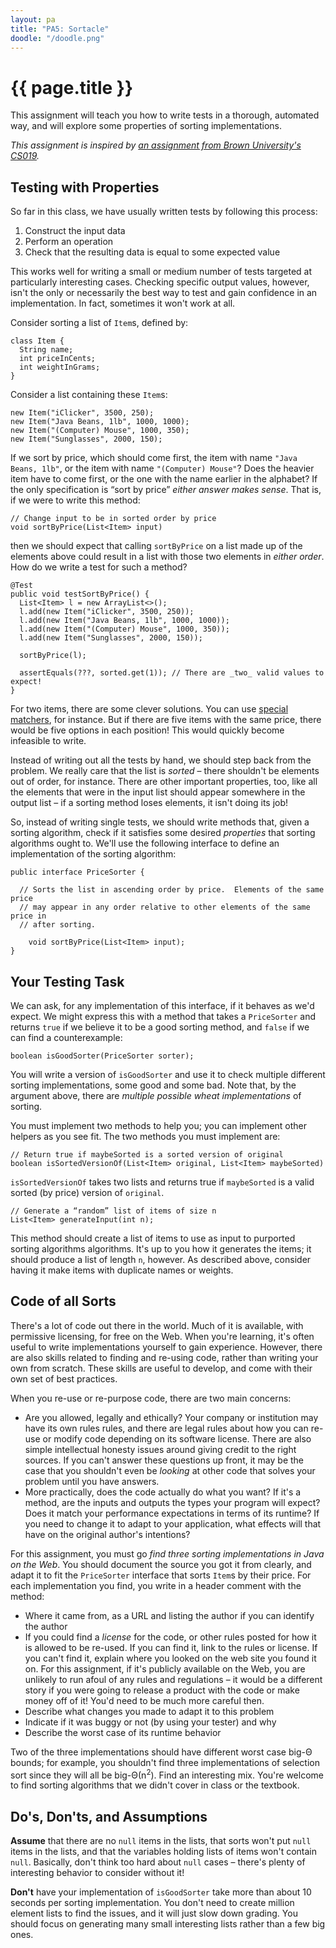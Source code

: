 ```yaml
---
layout: pa
title: "PA5: Sortacle"
doodle: "/doodle.png"
---
```


<h1>{{ page.title }}</h1>

This assignment will teach you how to write tests in a thorough, automated way,
and will explore some properties of sorting implementations.

*This assignment is inspired by [an assignment from Brown University's
CS019](https://cs.brown.edu/courses/cs019/2016/sortaclesortacle.html).*

## Testing with Properties

So far in this class, we have usually written tests by following this process:

1. Construct the input data
2. Perform an operation
3. Check that the resulting data is equal to some expected value

This works well for writing a small or medium number of tests targeted at
particularly interesting cases. Checking specific output values, however, isn't
the only or necessarily the best way to test and gain confidence in an
implementation. In fact, sometimes it won't work at all.

Consider sorting a list of `Item`s, defined by:

```
class Item {
  String name;
  int priceInCents;
  int weightInGrams;
}
```

Consider a list containing these `Item`s:

```
new Item("iClicker", 3500, 250);
new Item("Java Beans, 1lb", 1000, 1000);
new Item("(Computer) Mouse", 1000, 350);
new Item("Sunglasses", 2000, 150);
```

If we sort by price, which should come first, the item with name `"Java Beans,
1lb"`, or the item with name `"(Computer) Mouse"`? Does the heavier item have
to come first, or the one with the name earlier in the alphabet? If the only
specification is “sort by price” _either answer makes sense_. That is, if we
were to write this method:

```
// Change input to be in sorted order by price
void sortByPrice(List<Item> input)
```

then we should expect that calling `sortByPrice` on a list made up of the
elements above could result in a list with those two elements in _either
order_.  How do we write a test for such a method?

```
@Test
public void testSortByPrice() {
  List<Item> l = new ArrayList<>();
  l.add(new Item("iClicker", 3500, 250));
  l.add(new Item("Java Beans, 1lb", 1000, 1000));
  l.add(new Item("(Computer) Mouse", 1000, 350));
  l.add(new Item("Sunglasses", 2000, 150));

  sortByPrice(l);
  
  assertEquals(???, sorted.get(1)); // There are _two_ valid values to expect!
}
```

For two items, there are some clever solutions. You can use [special
matchers](https://stackoverflow.com/questions/19004611/junit-assert-or-condition-in-my-case),
for instance. But if there are five items with the same price, there would be
five options in each position! This would quickly become infeasible to write.

Instead of writing out all the tests by hand, we should step back from the
problem. We really care that the list is _sorted_ – there shouldn't be elements
out of order, for instance. There are other important properties, too, like all
the elements that were in the input list should appear somewhere in the output
list – if a sorting method loses elements, it isn't doing its job!

So, instead of writing single tests, we should write methods that, given a
sorting algorithm, check if it satisfies some desired _properties_ that sorting
algorithms ought to. We'll use the following interface to define an
implementation of the sorting algorithm:

```
public interface PriceSorter {

  // Sorts the list in ascending order by price.  Elements of the same price
  // may appear in any order relative to other elements of the same price in
  // after sorting.

	void sortByPrice(List<Item> input);
}
```

## Your Testing Task

We can ask, for any implementation of this interface, if it behaves as we'd
expect. We might express this with a method that takes a `PriceSorter` and
returns `true` if we believe it to be a good sorting method, and `false` if we
can find a counterexample:

```
boolean isGoodSorter(PriceSorter sorter);
```

You will write a version of `isGoodSorter` and use it to check multiple
different sorting implementations, some good and some bad. Note that, by the
argument above, there are _multiple possible wheat implementations_ of sorting.

You must implement two methods to help you; you can implement other helpers as
you see fit. The two methods you must implement are:

```
// Return true if maybeSorted is a sorted version of original
boolean isSortedVersionOf(List<Item> original, List<Item> maybeSorted)
```

`isSortedVersionOf` takes two lists and returns true if `maybeSorted` is a
valid sorted (by price) version of `original`.

```
// Generate a “random” list of items of size n
List<Item> generateInput(int n);
```

This method should create a list of items to use as input to purported sorting
algorithms algorithms. It's up to you how it generates the items; it should
produce a list of length `n`, however. As described above, consider having it
make items with duplicate names or weights.

## Code of all Sorts

There's a lot of code out there in the world. Much of it is available, with
permissive licensing, for free on the Web. When you're learning, it's often
useful to write implementations yourself to gain experience. However, there are
also skills related to finding and re-using code, rather than writing your own
from scratch. These skills are useful to develop, and come with their own set
of best practices.

When you re-use or re-purpose code, there are two main concerns:

- Are you allowed, legally and ethically? Your company or institution may have
  its own rules rules, and there are legal rules about how you can re-use or
  modify code depending on its software license. There are also simple
  intellectual honesty issues around giving credit to the right sources. If you
  can't answer these questions up front, it may be the case that you shouldn't
  even be _looking_ at other code that solves your problem until you have
  answers.
- More practically, does the code actually do what you want? If it's a method,
  are the inputs and outputs the types your program will expect? Does it match
  your performance expectations in terms of its runtime? If you need to change
  it to adapt to your application, what effects will that have on the original
  author's intentions?

For this assignment, you must go _find three sorting implementations in Java on
the Web_. You should document the source you got it from clearly, and adapt it
to fit the `PriceSorter` interface that sorts `Item`s by their price. For each
implementation you find, you write in a header comment with the method:

- Where it came from, as a URL and listing the author if you can identify the
  author
- If you could find a _license_ for the code, or other rules posted for how it
  is allowed to be re-used. If you can find it, link to the rules or license.
  If you can't find it, explain where you looked on the web site you found it
  on. For this assignment, if it's publicly available on the Web, you are
  unlikely to run afoul of any rules and regulations – it would be a different
  story if you were going to release a product with the code or make money off
  of it! You'd need to be much more careful then.
- Describe what changes you made to adapt it to this problem
- Indicate if it was buggy or not (by using your tester) and why
- Describe the worst case of its runtime behavior

Two of the three implementations should have different worst case big-Θ bounds;
for example, you shouldn't find three implementations of selection sort since
they will all be big-Θ(n<sup>2</sup>). Find an interesting mix. You're welcome
to find sorting algorithms that we didn't cover in class or the textbook.


## Do's, Don'ts, and Assumptions

**Assume** that there are no `null` items in the lists, that sorts won't put
`null` items in the lists, and that the variables holding lists of items won't
contain `null`. Basically, don't think too hard about `null` cases – there's
plenty of interesting behavior to consider without it!

**Don't** have your implementation of `isGoodSorter` take more than about 10
seconds per sorting implementation. You don't need to create million element
lists to find the issues, and it will just slow down grading. You should focus
on generating many small interesting lists rather than a few big ones.



